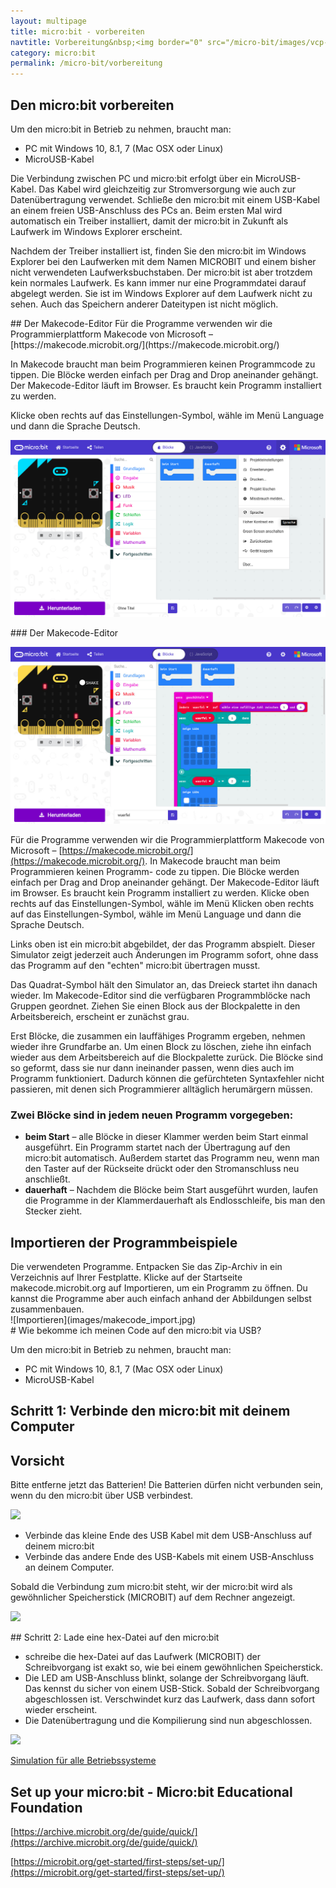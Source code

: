 ```yaml
---
layout: multipage
title: micro:bit - vorbereiten
navtitle: Vorbereitung&nbsp;<img border="0" src="/micro-bit/images/vcp-meet.png" width="16" height="16" title="Dieses Angebot kann auch über VCP-Meet genutzt werden.">
category: micro:bit
permalink: /micro-bit/vorbereitung
---
```

## Den micro:bit vorbereiten

Um den micro:bit in Betrieb zu nehmen, braucht man:
+ PC mit Windows 10, 8.1, 7 (Mac OSX oder Linux)
+ MicroUSB-Kabel

Die Verbindung zwischen PC und micro:bit erfolgt über ein MicroUSB-Kabel. Das Kabel wird gleichzeitig zur Stromversorgung wie auch zur Datenübertragung verwendet. Schließe den micro:bit mit einem USB-Kabel an einem freien USB-Anschluss des PCs an. Beim ersten Mal wird automatisch ein Treiber installiert, damit der micro:bit in Zukunft als Laufwerk im Windows Explorer erscheint.

Nachdem der Treiber installiert ist, finden Sie den micro:bit im Windows Explorer bei den Laufwerken mit dem Namen MICROBIT und einem bisher nicht verwendeten Laufwerksbuchstaben. Der micro:bit ist aber trotzdem kein normales Laufwerk. Es kann immer nur eine Programmdatei darauf abgelegt werden. Sie ist im Windows Explorer auf dem Laufwerk nicht zu sehen. Auch das Speichern anderer Dateitypen ist nicht möglich.
<div style="page-break-after: always;"></div>
## Der Makecode-Editor
Für die Programme verwenden wir die Programmierplattform Makecode von Microsoft – [https://makecode.microbit.org/](https://makecode.microbit.org/)

In Makecode braucht man beim Programmieren keinen Programmcode zu tippen. Die Blöcke werden einfach per Drag and Drop aneinander gehängt. Der Makecode-Editor läuft im Browser. Es braucht kein Programm installiert zu werden.

Klicke oben rechts auf das Einstellungen-Symbol, wähle im Menü Language und dann die Sprache Deutsch.

![](images/makecode_language.png)

<div style="page-break-after: always;"></div>
### Der Makecode-Editor

![](images/makecode.jpg)

Für die Programme verwenden wir die Programmierplattform Makecode von Microsoft – [https://makecode.microbit.org/](https://makecode.microbit.org/). In Makecode braucht man beim Programmieren keinen Programm- code zu tippen. Die Blöcke werden einfach per Drag and Drop aneinander gehängt. Der Makecode-Editor läuft im Browser. Es braucht kein Programm installiert zu werden. Klicke oben rechts auf das Einstellungen-Symbol, wähle im Menü Klicken oben rechts auf das Einstellungen-Symbol, wähle im Menü Language und dann die Sprache Deutsch.

Links oben ist ein micro:bit abgebildet, der das Programm abspielt. Dieser Simulator zeigt jederzeit auch Änderungen im Programm sofort, ohne dass das Programm auf den "echten" micro:bit übertragen musst.

Das Quadrat-Symbol hält den Simulator an, das Dreieck startet ihn danach wieder. Im Makecode-Editor sind die verfügbaren Programmblöcke nach Gruppen geordnet. Ziehen Sie einen Block aus der Blockpalette in den Arbeitsbereich, erscheint er zunächst grau.

Erst Blöcke, die zusammen ein lauffähiges Programm ergeben, nehmen wieder ihre Grundfarbe an. Um einen Block zu löschen, ziehe ihn einfach wieder aus dem Arbeitsbereich auf die Blockpalette zurück. Die Blöcke sind so geformt, dass sie nur dann ineinander passen, wenn dies auch im Programm funktioniert. Dadurch können die gefürchteten Syntaxfehler nicht passieren, mit denen sich Programmierer alltäglich herumärgern müssen.

### Zwei Blöcke sind in jedem neuen Programm vorgegeben:

+ **beim Start** – alle Blöcke in dieser Klammer werden beim Start einmal ausgeführt. Ein Programm startet nach der Übertragung auf den micro:bit automatisch. Außerdem startet das Programm neu, wenn man den Taster auf der Rückseite drückt oder den Stromanschluss neu anschließt.
+ **dauerhaft** – Nachdem die Blöcke beim Start ausgeführt wurden, laufen die Programme in der Klammerdauerhaft als Endlosschleife, bis man den Stecker zieht.

<div style="page-break-after: always;"></div>

<div class="alert alert-warning" role="alert">
<h2>Importieren der Programmbeispiele</h2>
Die verwendeten Programme. Entpacken Sie das Zip-Archiv in ein Verzeichnis auf Ihrer Festplatte.  Klicke auf der Startseite makecode.microbit.org auf Importieren, um ein Programm zu öffnen.
Du kannst die Programme aber auch einfach anhand der Abbildungen selbst zusammenbauen.
</div>
![Importieren](images/makecode_import.jpg)

<div style="page-break-after: always;"></div>
# Wie bekomme ich meinen Code auf den micro:bit via USB?

Um den micro:bit in Betrieb zu nehmen, braucht man:
+ PC mit Windows 10, 8.1, 7 (Mac OSX oder Linux)
+ MicroUSB-Kabel

## Schritt 1: Verbinde den micro:bit mit deinem Computer

<div class="alert alert-warning" role="alert">
<h2>Vorsicht</h2>
Bitte entferne jetzt das Batterien! Die Batterien dürfen nicht verbunden sein, wenn du den micro:bit über USB verbindest.
</div>

![](https://s3.amazonaws.com/cdn.freshdesk.com/data/helpdesk/attachments/production/19022191134/original/78CKWQghpVcUan_OolK6-dM5hfe-MHCucg.gif?1519817674)

+ Verbinde das kleine Ende des USB Kabel mit dem USB-Anschluss auf deinem micro:bit
+ Verbinde das andere Ende des USB-Kabels mit einem USB-Anschluss an deinem Computer.

Sobald die Verbindung zum micro:bit steht, wir der micro:bit wird als gewöhnlicher Speicherstick (MICROBIT) auf dem Rechner angezeigt.

![](images/micro-bit-laufwerk.gif)
<div style="page-break-after: always;"></div>
## Schritt 2: Lade eine hex-Datei auf den micro:bit

+ schreibe die hex-Datei auf das Laufwerk (MICROBIT) der Schreibvorgang ist exakt so, wie bei einem gewöhnlichen Speicherstick.
+ Die LED am USB-Anschluss blinkt, solange der Schreibvorgang läuft. Das kennst du sicher von einem USB-Stick. Sobald der Schreibvorgang abgeschlossen ist. Verschwindet kurz das Laufwerk, dass dann sofort wieder erscheint.
+ Die Datenübertragung und die Kompilierung sind nun abgeschlossen.

![](images/micro-bit-laufwerk-hex.gif)

[Simulation für alle Betriebssysteme](https://microbit.org/get-started/first-steps/set-up/#connect-your-micro:bit)
## Set up your micro:bit -  Micro:bit Educational Foundation


[https://archive.microbit.org/de/guide/quick/](https://archive.microbit.org/de/guide/quick/)

[https://microbit.org/get-started/first-steps/set-up/](https://microbit.org/get-started/first-steps/set-up/)
